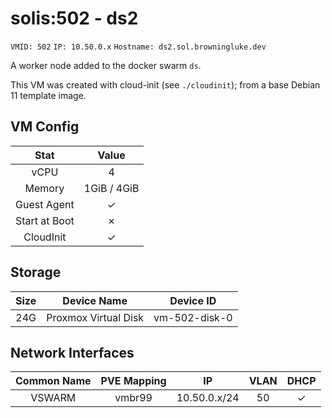 # solis:502 - ds2

`VMID: 502` `IP: 10.50.0.x` `Hostname: ds2.sol.browningluke.dev`

A worker node added to the docker swarm `ds`.

This VM was created with cloud-init (see `./cloudinit`); from a base Debian 11 template image.

## VM Config
|      Stat     |    Value    |
|:-------------:|:-----------:|
|      vCPU     |      4      |
|     Memory    | 1GiB / 4GiB |
|  Guest Agent  |      ✓      |
| Start at Boot |      ✗      |
|   CloudInit   |      ✓      |

## Storage
| Size |      Device Name     |   Device ID   |
|:----:|:--------------------:|:-------------:|
|  24G | Proxmox Virtual Disk | vm-502-disk-0 |
  
## Network Interfaces
| Common Name | PVE Mapping |      IP      |  VLAN  |  DHCP  |
|:-----------:|:-----------:|:------------:|:------:|:------:|
|   VSWARM    |    vmbr99   | 10.50.0.x/24 |   50   |    ✓   |
